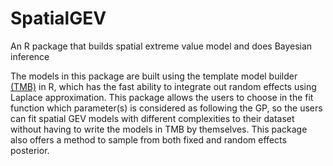 # SpatialGEV
An R package that builds spatial extreme value model and does Bayesian inference

The models in this package are built using the template model builder [(TMB)](https://github.com/kaskr/adcomp) in R, which has the fast ability to integrate out random effects using Laplace approximation. This package allows the users to choose in the fit function which parameter(s) is considered as following the GP, so the users can fit spatial GEV models with different complexities to their dataset without having to write the models in TMB by themselves. This package also offers a method to sample from both fixed and random effects posterior.
